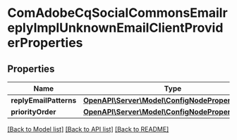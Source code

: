 # ComAdobeCqSocialCommonsEmailreplyImplUnknownEmailClientProviderProperties

## Properties
Name | Type | Description | Notes
------------ | ------------- | ------------- | -------------
**replyEmailPatterns** | [**OpenAPI\Server\Model\ConfigNodePropertyArray**](ConfigNodePropertyArray.md) |  | [optional] 
**priorityOrder** | [**OpenAPI\Server\Model\ConfigNodePropertyInteger**](ConfigNodePropertyInteger.md) |  | [optional] 

[[Back to Model list]](../README.md#documentation-for-models) [[Back to API list]](../README.md#documentation-for-api-endpoints) [[Back to README]](../README.md)


